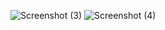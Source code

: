 ![Screenshot (3)](https://github.com/user-attachments/assets/2d6d25f8-1645-4a5a-97b4-04402b66fac1)
![Screenshot (4)](https://github.com/user-attachments/assets/32dc5c6a-11a2-4ae2-b8f1-ce4b1e191b4e)

